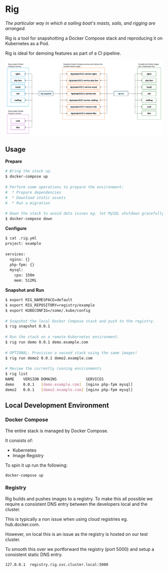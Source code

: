 Rig
===

_The particular way in which a sailing boat's masts, sails, and rigging are arranged._

Rig is a tool for snapshotting a Docker Compose stack and reproducing it on Kubernetes as a Pod.

Rig is ideal for demoing features as part of a CI pipeline.

![](diagram.jpg)

## Usage

**Prepare**

```bash
# Bring the stack up.
$ docker-compose up

# Perform some operations to prepare the environment:
#  * Prepare dependencies
#  * Download static assets
#  * Run a migration

# Down the stack to avoid data issues eg. let MySQL shutdown gracefully.
$ docker-compose down
```

**Configure**

```bash
$ cat .rig.yml 
project: example

services:
  nginx: {}
  php-fpm: {}
  mysql:
    cpu: 150m
    mem: 512Mi
```

**Snapshot and Run**

```bash
$ export RIG_NAMESPACE=default
$ export RIG_REPOSITORY=registry/example
$ export KUBECONFIG=/some/.kube/config

# Snapshot the local Docker Compose stack and push to the registry.
$ rig snapshot 0.0.1

# Run the stack on a remote Kubernetes environment.
$ rig run demo 0.0.1 demo.example.com

# OPTIONAL: Provision a second stack using the same images!
$ rig run demo2 0.0.1 demo2.example.com

# Review the currently running environments
$ rig list
NAME    VERSION DOMAINS             SERVICES
demo    0.0.1   [demo.example.com]  [nginx php-fpm mysql]
demo2   0.0.1   [demo2.example.com] [nginx php-fpm mysql]
```

## Local Development Environment

### Docker Compose

The entire stack is managed by Docker Compose.

It consists of:

* Kubernetes
* Image Registry

To spin it up run the following:

`docker-compose up`

### Registry

Rig builds and pushes images to a registry. To make this all possible we require a consistent DNS entry between the developers local and the cluster.

This is typically a non issue when using cloud registries eg. hub.docker.com.

However, on local this is an issue as the registry is hosted on our test cluster.

To smooth this over we portforward the registry (port 5000) and setup a consistent static DNS entry.

`127.0.0.1	registry.rig.svc.cluster.local:5000`
